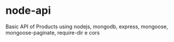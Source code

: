 # node-api

Basic API of Products using nodejs, mongodb, express, mongoose, mongoose-paginate, require-dir e cors
